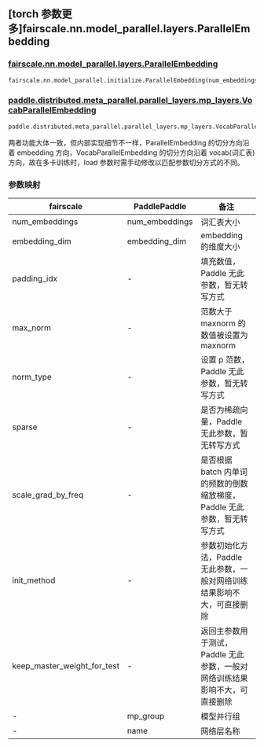 ## [torch 参数更多]fairscale.nn.model_parallel.layers.ParallelEmbedding

### [fairscale.nn.model_parallel.layers.ParallelEmbedding](https://github.com/facebookresearch/fairscale/blob/164cc0f3170b4a3951dd84dda29c3e1504ac4d6e/fairscale/nn/model_parallel/layers.py#L152)

```python
fairscale.nn.model_parallel.initialize.ParallelEmbedding(num_embeddings: int, embedding_dim: int ,padding_idx: Optional[int] = None, max_norm: Optional[float] = None, norm_type: float = 2.0, scale_grad_by_freq: bool = False, sparse: bool = False, init_method: Callable[[torch.Tensor], torch.Tensor] = init.xavier_normal_, keep_master_weight_for_test: bool = False)
```
### [paddle.distributed.meta_parallel.parallel_layers.mp_layers.VocabParallelEmbedding](https://github.com/PaddlePaddle/Paddle/blob/016766cc89fabc10181453ce70b701dd8ed019f6/python/paddle/distributed/fleet/layers/mpu/mp_layers.py#L37)

```python
paddle.distributed.meta_parallel.parallel_layers.mp_layers.VocabParallelEmbedding(num_embeddings, embedding_dim, weight_attr=None, mp_group=None, name=None)
```

两者功能大体一致，但内部实现细节不一样，ParallelEmbedding 的切分方向沿着 embedding 方向，VocabParallelEmbedding 的切分方向沿着 vocab(词汇表)方向，故在多卡训练时，load 参数时需手动修改以匹配参数切分方式的不同。

### 参数映射

| fairscale                    | PaddlePaddle   | 备注      |
| ---------------------------- | -------------- | -------- |
| num_embeddings               | num_embeddings | 词汇表大小  |
| embedding_dim                | embedding_dim  | embedding 的维度大小|
| padding_idx                  | -              | 填充数值，Paddle 无此参数，暂无转写方式 |
| max_norm                     | -              | 范数大于 maxnorm 的数值被设置为 maxnorm |
| norm_type                    | -              | 设置 p 范数，Paddle 无此参数，暂无转写方式 |
| sparse                       | -              | 是否为稀疏向量，Paddle 无此参数，暂无转写方式 |
| scale_grad_by_freq           | -              | 是否根据 batch 内单词的频数的倒数缩放梯度，Paddle 无此参数，暂无转写方式|
| init_method                  | -              | 参数初始化方法，Paddle 无此参数，一般对网络训练结果影响不大，可直接删除 |
| keep_master_weight_for_test  | -              | 返回主参数用于测试，Paddle 无此参数，一般对网络训练结果影响不大，可直接删除 |
| -                            | mp_group       | 模型并行组 |
| -                            | name           | 网络层名称 |

